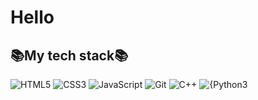 <h1>Hello</h1>


<h2>📚My tech stack📚</h2>

![HTML5](https://img.shields.io/badge/-HTML5-F05032?style=for-the-badge&logo=html5&logoColor=E34F26)
![CSS3](https://img.shields.io/badge/-CSS3-007ACC?style=for-the-badge&logo=css3&logoColor=1572B6)
![JavaScript](https://img.shields.io/badge/-JavaScript-%23F7DFF1?style=for-the-badge&logo=javasript&logoColor=000000&labelColor=%23F7DF1&color=F7DF1E)
![Git](https://img.shields.io/badge/-Git-F05032?style=for-the-badge&logo=git&logoColor=ffffff)
![C++](https://img.shields.io/badge/-c%2B%2B?style=for-the-badge&logo=cplusplus&color=%20%2300599C)
![{Python3](https://img.shields.io/badge/-Python-COLOR?style=for-the-badge&logo=Pyhton&logoColor=3776AB)

